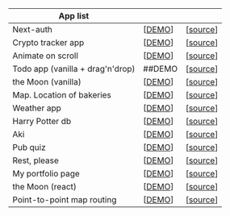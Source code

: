|  App list |   |   |
|---|---|---|
|Next-auth| [[DEMO](https://popov-pp2.vercel.app/)] | [[source](https://github.com/PopovDS617/microservice-auth-nextauth)] |
|Crypto tracker app |[[DEMO](https://crypto-trkr.netlify.app/)]| [[source](https://github.com/PopovDS617/crypto-tracker-app)]|
|Animate on scroll  | [[DEMO](https://popov-pp1.netlify.app/)] |[[source](https://github.com/PopovDS617/animate-on-scroll-framer)] |
|Todo app (vanilla + drag'n'drop)|  ##DEMO | [[source](https://github.com/PopovDS617/drag-n-drop-ts-class-based-approach)]|
| the Moon (vanilla)| [[DEMO](https://moon-pet-prj.netlify.app/)]| [[source](https://github.com/PopovDS617/the-moon-vanilla)] |
| Map. Location of bakeries| [[DEMO](https://popov-bakery-locations.netlify.app/)] |[[source](https://github.com/PopovDS617/microservice-interactive-map)] |
|Weather app |[[DEMO](https://popov-forecast.vercel.app/)]| [[source](https://github.com/PopovDS617/microservice-weather-forecast)] |
| Harry Potter db| [[DEMO](https://harry-potter-pp.vercel.app/)]| [[source](https://github.com/PopovDS617/harry-potter)] |
| Aki| [[DEMO](https://cat-aki.vercel.app/)] |[[source](https://github.com/PopovDS617/aki)] |
| Pub quiz| [[DEMO](https://quiz-pp.vercel.app/)] |[[source](https://github.com/PopovDS617/pub-quiz-project)] |
| Rest, please| [[DEMO](https://rest-please.vercel.app/)] |[[source](https://github.com/PopovDS617/rest-please)]|
| My portfolio page| [[DEMO](https://popov.vercel.app/)]|[[source](https://github.com/PopovDS617/portfolio-page)]|
| the Moon (react)| [[DEMO](https://moon-pp.netlify.app/)] |[[source](https://github.com/PopovDS617/the-moon)]
| Point-to-point map routing | [[DEMO](https://p-t-p-map-routing.vercel.app/)] | [[source](https://github.com/PopovDS617/point-to-point-map-routing)]
